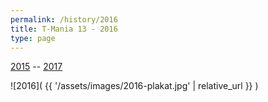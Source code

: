 ```yaml
---
permalink: /history/2016
title: T-Mania 13 - 2016
type: page
---
```


[2015](/history/2015) -- [2017](/history/2017)

![2016]( {{ '/assets/images/2016-plakat.jpg' | relative_url }} )


